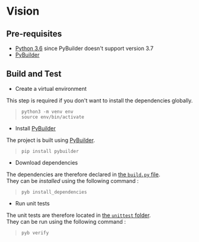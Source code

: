 # Vision

## Pre-requisites

* [Python 3.6](https://www.python.org/downloads/) since PyBuilder doesn't support version 3.7
* [PyBuilder](https://github.com/pybuilder/pybuilder)

## Build and Test

* Create a virtual environment

This step is required if you don't want to install the dependencies globally.

> `python3 -m venv env`  
> `source env/bin/activate`

* Install [PyBuilder](http://pybuilder.github.io/)

The project is built using [PyBuilder](http://pybuilder.github.io/).

> `pip install pybuilder`

* Download dependencies

The dependencies are therefore declared in [the `build.py` file](./build.py).  
They can be _installed_ using the following command :
> `pyb install_dependencies`

* Run unit tests

The unit tests are therefore located in [the `unittest` folder](./src/unittest).  
They can be run using the following command :
> `pyb verify`

